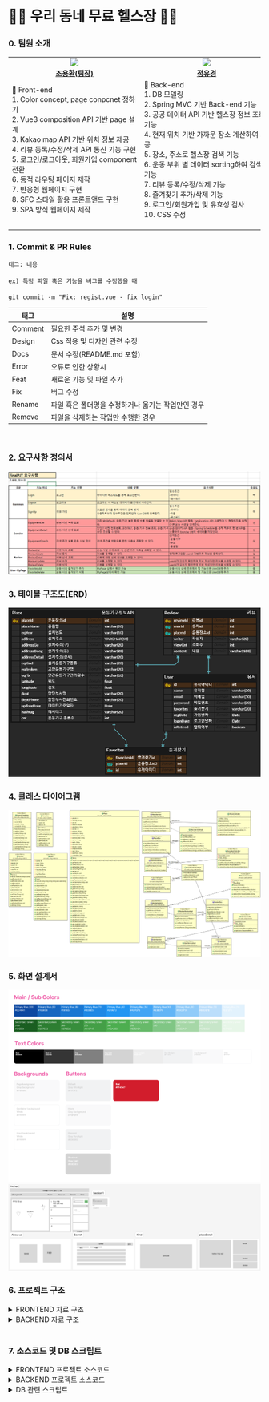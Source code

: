 # 🏋️‍♂️ 우리 동네 무료 헬스장 🏋️‍♀️

### 0. 팀원 소개
<table align="center">
    <tr align="center">
        <td style="min-width: 250px;">
            <a href="https://github.com/yhc-key">
              <img src="https://avatars.githubusercontent.com/u/139313175?v=4" width="100">
              <br />
              <b>조용환(팀장)</b>
            </a> 
        </td>
        <td style="min-width: 250px;">
            <a href="https://github.com/yukyung-chung">
              <img src="https://avatars.githubusercontent.com/u/83561356?v=4" width="100">
              <br />
              <b>정유경</b>
            </a>
        </td>
    </tr>
    <tr align="left">
        <td>
        🥨 Front-end<br> 
        1. Color concept, page conpcnet 정하기<br>
	2. Vue3 composition API 기반 page 설계<br>
	3. Kakao map API 기반 위치 정보 제공<br>
	4. 리뷰 등록/수정/삭제 API 통신 기능 구현<br>
	5. 로그인/로그아웃, 회원가입 component 전환<br>
	6. 동적 라우팅 페이지 제작<br>
	7. 반응형 웹페이지 구현<br>
	8. SFC 스타일 활용 프론트앤드 구현<br>
	9. SPA 방식 웹페이지 제작 <br>
        <br/>
        </td>
        <td>
        🍒 Back-end<br>
        1. DB 모델링<br>
	2. Spring MVC 기반 Back-end 기능<br>
	3. 공공 데이터 API 기반 헬스장 정보 조회 기능<br>
	4. 현재 위치 기반 가까운 장소 계산하여 제공<br>
	5. 장소, 주소로 헬스장 검색 기능<br>
	6. 운동 부위 별 데이터 sorting하여 검색 기능<br>
	7. 리뷰 등록/수정/삭제 기능<br>
	8. 즐겨찾기 추가/삭제 기능<br>
	9. 로그인/회원가입 및 유효성 검사<br>
	10. CSS 수정<br>
        <br/>
        </td>
    </tr>
</table>

### 1. Commit & PR Rules
```
태그: 내용

ex) 특정 파일 혹은 기능을 버그를 수정했을 때

git commit -m "Fix: regist.vue - fix login"
```


| 태그 |	설명 |
|----------|--------------|
| Comment | 필요한 주석 추가 및 변경 |
| Design | Css 적용 및 디자인 관련 수정 |
| Docs | 문서 수정(README.md 포함) |
| Error | 오류로 인한 상황시 |
| Feat | 새로운 기능 및 파일 추가 |
| Fix | 버그 수정 |
| Rename | 파일 혹은 폴더명을 수정하거나 옮기는 작업만인 경우 |
| Remove | 파일을 삭제하는 작업만 수행한 경우 |

<br/>

### 2. 요구사항 정의서
![요구사항 명세서](assets/요구사항명세서.png "요구사항 명세서")


### 3. 테이블 구조도(ERD)
![ERD](assets/ERD.png "ERD")

### 4. 클래스 다이어그램
![클래스 다이어그램](assets/ClassDiagram.png "클래스 다이어그램")

### 5. 화면 설계서<br />

![화면 정의서_color](assets/figma_color_concept.png "화면 정의서 색깔")
![화면 정의서_page](assets/figma_page_concept.png "화면 정의서 page")

### 6. 프로젝트 구조<br />

<details>
<summary>FRONTEND 자료 구조</summary>
<br/>
📦vue-final-pjt <br>
 ┣ 📂.vscode <br>
 ┃ ┗ 📜extensions.json <br>
 ┣ 📂public <br>
 ┣ 📂src <br>
 ┃ ┣ 📂assets <br>
 ┃ ┃ ┣ 📂fit <br>
 ┃ ┃ ┃ ┣ 📜arm.png <br>
 ┃ ┃ ┃ ┣ 📜back.png <br>
 ┃ ┃ ┃ ┣ 📜belly.png <br>
 ┃ ┃ ┃ ┣ 📜body.png <br>
 ┃ ┃ ┃ ┣ 📜cardio.png <br>
 ┃ ┃ ┃ ┣ 📜chest.png <br>
 ┃ ┃ ┃ ┣ 📜endurance.png <br>
 ┃ ┃ ┃ ┣ 📜flexibility.png <br>
 ┃ ┃ ┃ ┣ 📜leg.png <br>
 ┃ ┃ ┃ ┣ 📜shoulder.png <br>
 ┃ ┃ ┃ ┣ 📜stretching.png <br>
 ┃ ┃ ┃ ┣ 📜upperBody.png <br>
 ┃ ┃ ┃ ┣ 📜waist.png <br>
 ┃ ┃ ┃ ┗ 📜weight.png <br>
 ┃ ┃ ┣ 📂복부 <br>
 ┃ ┃ ┃ ┣ 📜롤링웨이브.jpg <br>
 ┃ ┃ ┃ ┣ 📜롤스트레칭.jpg <br>
 ┃ ┃ ┃ ┣ 📜바디싣업.jpg <br>
 ┃ ┃ ┃ ┣ 📜옆파도타기.jpg <br>
 ┃ ┃ ┃ ┣ 📜윗몸일으키기.jpg <br>
 ┃ ┃ ┃ ┣ 📜트위스트.jpg <br>
 ┃ ┃ ┃ ┣ 📜허리돌리기.jpg <br>
 ┃ ┃ ┃ ┣ 📜허리등안마기.jpg <br>
 ┃ ┃ ┃ ┗ 📜허리스트레칭.jpg <br>
 ┃ ┃ ┣ 📂상체 <br>
 ┃ ┃ ┃ ┣ 📜바웨이트.jpg <br>
 ┃ ┃ ┃ ┣ 📜상체근육풀기.jpg <br>
 ┃ ┃ ┃ ┣ 📜어깨근육풀기.jpg <br>
 ┃ ┃ ┃ ┣ 📜역기내리기.jpg <br>
 ┃ ┃ ┃ ┣ 📜역기올리기.jpg <br>
 ┃ ┃ ┃ ┣ 📜터닝암.jpg <br>
 ┃ ┃ ┃ ┣ 📜트윈터닝암.jpg <br>
 ┃ ┃ ┃ ┣ 📜팔어깨근육풀기.jpg <br>
 ┃ ┃ ┃ ┣ 📜풀웨이트.jpg <br>
 ┃ ┃ ┃ ┗ 📜핸드웨이트.jpg <br>
 ┃ ┃ ┣ 📂하체 <br>
 ┃ ┃ ┃ ┣ 📜다리뻗기.jpg <br>
 ┃ ┃ ┃ ┣ 📜레그스트레칭.jpg <br>
 ┃ ┃ ┃ ┣ 📜레그프레스.jpg <br>
 ┃ ┃ ┃ ┣ 📜워킹싸이클론.jpg <br>
 ┃ ┃ ┃ ┣ 📜크로스워킹.jpg <br>
 ┃ ┃ ┃ ┗ 📜하늘걷기.jpg <br>
 ┃ ┃ ┣ 📜logo.png <br>
 ┃ ┃ ┣ 📜running.jpg <br>
 ┃ ┃ ┣ 📜walking.mp4 <br>
 ┃ ┃ ┣ 📜yhC.png <br>
 ┃ ┃ ┗ 📜ykC.png <br>
 ┃ ┣ 📂components <br>
 ┃ ┃ ┣ 📂common <br>
 ┃ ┃ ┃ ┣ 📜TheFavList.vue <br>
 ┃ ┃ ┃ ┣ 📜TheFooter.vue <br>
 ┃ ┃ ┃ ┣ 📜TheHeaderNav.vue <br>
 ┃ ┃ ┃ ┣ 📜TheKindCarousel.vue <br>
 ┃ ┃ ┃ ┣ 📜TheLecList.vue <br>
 ┃ ┃ ┃ ┣ 📜TheLoginForm.vue <br>
 ┃ ┃ ┃ ┣ 📜TheMastHead.vue <br>
 ┃ ┃ ┃ ┗ 📜TheSigninForm.vue <br>
 ┃ ┃ ┣ 📂review <br>
 ┃ ┃ ┃ ┣ 📜ReviewAddView.vue <br>
 ┃ ┃ ┃ ┣ 📜ReviewEditView.vue <br>
 ┃ ┃ ┃ ┗ 📜TheReviewList.vue <br>
 ┃ ┃ ┗ 📂search <br>
 ┃ ┃ ┃ ┣ 📜SearchFit.vue <br>
 ┃ ┃ ┃ ┗ 📜SearchPlace.vue <br>
 ┃ ┣ 📂router <br>
 ┃ ┃ ┗ 📜index.js <br>
 ┃ ┣ 📂stores <br>
 ┃ ┃ ┣ 📜place.js <br>
 ┃ ┃ ┗ 📜user.js <br>
 ┃ ┣ 📂views <br>
 ┃ ┃ ┣ 📜AboutView.vue <br>
 ┃ ┃ ┣ 📜HomeView.vue <br>
 ┃ ┃ ┣ 📜KindView.vue <br>
 ┃ ┃ ┣ 📜PlaceDetailView.vue <br>
 ┃ ┃ ┣ 📜SearchView.vue <br>
 ┃ ┃ ┗ 📜TheSignupView.vue <br>
 ┃ ┣ 📜App.vue <br>
 ┃ ┗ 📜main.js <br>
 ┣ 📜.env <br>
 ┣ 📜.gitignore <br>
 ┣ 📜index.html <br>
 ┣ 📜package-lock.json <br>
 ┣ 📜package.json <br>
 ┗ 📜vite.config.js <br>
</details>


<details>
<summary>BACKEND 자료 구조</summary>
<br />
📦spring-final-pjt<br />
 ┣ 📂src<br />
 ┃ ┣ 📂main<br />
 ┃ ┃ ┣ 📂java<br />
 ┃ ┃ ┃ ┗ 📂com<br />
 ┃ ┃ ┃ ┃ ┗ 📂ssafy<br />
 ┃ ┃ ┃ ┃ ┃ ┗ 📂udong<br />
 ┃ ┃ ┃ ┃ ┃ ┃ ┣ 📂config<br />
 ┃ ┃ ┃ ┃ ┃ ┃ ┃ ┣ 📜DBConfig.java<br />
 ┃ ┃ ┃ ┃ ┃ ┃ ┃ ┣ 📜SwaggerConfig.java<br />
 ┃ ┃ ┃ ┃ ┃ ┃ ┃ ┗ 📜WebConfig.java<br />
 ┃ ┃ ┃ ┃ ┃ ┃ ┣ 📂controller<br />
 ┃ ┃ ┃ ┃ ┃ ┃ ┃ ┣ 📜FavoritesController.java<br />
 ┃ ┃ ┃ ┃ ┃ ┃ ┃ ┣ 📜PlaceController.java<br />
 ┃ ┃ ┃ ┃ ┃ ┃ ┃ ┣ 📜ReviewController.java<br />
 ┃ ┃ ┃ ┃ ┃ ┃ ┃ ┗ 📜UserController.java<br />
 ┃ ┃ ┃ ┃ ┃ ┃ ┣ 📂model<br />
 ┃ ┃ ┃ ┃ ┃ ┃ ┃ ┣ 📂dao<br />
 ┃ ┃ ┃ ┃ ┃ ┃ ┃ ┃ ┣ 📜FavoritesDao.java<br />
 ┃ ┃ ┃ ┃ ┃ ┃ ┃ ┃ ┣ 📜PlaceDao.java<br />
 ┃ ┃ ┃ ┃ ┃ ┃ ┃ ┃ ┣ 📜ReviewDao.java<br />
 ┃ ┃ ┃ ┃ ┃ ┃ ┃ ┃ ┗ 📜UserDao.java<br />
 ┃ ┃ ┃ ┃ ┃ ┃ ┃ ┣ 📂dto<br />
 ┃ ┃ ┃ ┃ ┃ ┃ ┃ ┃ ┣ 📜Favorites.java<br />
 ┃ ┃ ┃ ┃ ┃ ┃ ┃ ┃ ┣ 📜Place.java<br />
 ┃ ┃ ┃ ┃ ┃ ┃ ┃ ┃ ┣ 📜Review.java<br />
 ┃ ┃ ┃ ┃ ┃ ┃ ┃ ┃ ┣ 📜SearchCondition.java<br />
 ┃ ┃ ┃ ┃ ┃ ┃ ┃ ┃ ┗ 📜User.java<br />
 ┃ ┃ ┃ ┃ ┃ ┃ ┃ ┗ 📂service<br />
 ┃ ┃ ┃ ┃ ┃ ┃ ┃ ┃ ┣ 📜FavoritesService.java<br />
 ┃ ┃ ┃ ┃ ┃ ┃ ┃ ┃ ┣ 📜FavoritesServiceImpl.java<br />
 ┃ ┃ ┃ ┃ ┃ ┃ ┃ ┃ ┣ 📜PlaceService.java<br />
 ┃ ┃ ┃ ┃ ┃ ┃ ┃ ┃ ┣ 📜PlaceServiceImpl.java<br />
 ┃ ┃ ┃ ┃ ┃ ┃ ┃ ┃ ┣ 📜ReviewService.java<br />
 ┃ ┃ ┃ ┃ ┃ ┃ ┃ ┃ ┣ 📜ReviewServiceImpl.java<br />
 ┃ ┃ ┃ ┃ ┃ ┃ ┃ ┃ ┣ 📜UserService.java<br />
 ┃ ┃ ┃ ┃ ┃ ┃ ┃ ┃ ┗ 📜UserServiceImpl.java<br />
 ┃ ┃ ┃ ┃ ┃ ┃ ┗ 📜UdongHealthApplication.java<br />
 ┃ ┃ ┗ 📂resources<br />
 ┃ ┃ ┃ ┣ 📂mappers<br />
 ┃ ┃ ┃ ┃ ┣ 📜favoritesMapper.xml<br />
 ┃ ┃ ┃ ┃ ┣ 📜placeMapper.xml<br />
 ┃ ┃ ┃ ┃ ┣ 📜reviewMapper.xml<br />
 ┃ ┃ ┃ ┃ ┗ 📜userMapper.xml<br />
 ┃ ┃ ┃ ┣ 📜application.properties<br />
 ┃ ┃ ┃ ┗ 📜sql.sql<br />
 ┃ ┗ 📂test<br />
 ┃ ┃ ┗ 📂java<br />
 ┃ ┃ ┃ ┗ 📂com<br />
 ┃ ┃ ┃ ┃ ┗ 📂ssafy<br />
 ┃ ┃ ┃ ┃ ┃ ┗ 📂udong<br />
 ┃ ┃ ┃ ┃ ┃ ┃ ┗ 📜UdongHealthApplicationTests.java<br />
 ┣ 📂target<br />
 ┃ ┣ 📂classes<br />
 ┃ ┃ ┣ 📂com<br />
 ┃ ┃ ┃ ┗ 📂ssafy<br />
 ┃ ┃ ┃ ┃ ┗ 📂udong<br />
 ┃ ┃ ┃ ┃ ┃ ┣ 📂config<br />
 ┃ ┃ ┃ ┃ ┃ ┃ ┣ 📜DBConfig.class<br />
 ┃ ┃ ┃ ┃ ┃ ┃ ┣ 📜SwaggerConfig.class<br />
 ┃ ┃ ┃ ┃ ┃ ┃ ┗ 📜WebConfig.class<br />
 ┃ ┃ ┃ ┃ ┃ ┣ 📂controller<br />
 ┃ ┃ ┃ ┃ ┃ ┃ ┣ 📜FavoritesController.class<br />
 ┃ ┃ ┃ ┃ ┃ ┃ ┣ 📜PlaceController.class<br />
 ┃ ┃ ┃ ┃ ┃ ┃ ┣ 📜ReviewController.class<br />
 ┃ ┃ ┃ ┃ ┃ ┃ ┗ 📜UserController.class<br />
 ┃ ┃ ┃ ┃ ┃ ┣ 📂model<br />
 ┃ ┃ ┃ ┃ ┃ ┃ ┣ 📂dao<br />
 ┃ ┃ ┃ ┃ ┃ ┃ ┃ ┣ 📜FavoritesDao.class<br />
 ┃ ┃ ┃ ┃ ┃ ┃ ┃ ┣ 📜PlaceDao.class<br />
 ┃ ┃ ┃ ┃ ┃ ┃ ┃ ┣ 📜ReviewDao.class<br />
 ┃ ┃ ┃ ┃ ┃ ┃ ┃ ┗ 📜UserDao.class<br />
 ┃ ┃ ┃ ┃ ┃ ┃ ┣ 📂dto<br />
 ┃ ┃ ┃ ┃ ┃ ┃ ┃ ┣ 📜Favorites.class<br />
 ┃ ┃ ┃ ┃ ┃ ┃ ┃ ┣ 📜Place.class<br />
 ┃ ┃ ┃ ┃ ┃ ┃ ┃ ┣ 📜Review.class<br />
 ┃ ┃ ┃ ┃ ┃ ┃ ┃ ┣ 📜SearchCondition.class<br />
 ┃ ┃ ┃ ┃ ┃ ┃ ┃ ┗ 📜User.class<br />
 ┃ ┃ ┃ ┃ ┃ ┃ ┗ 📂service<br />
 ┃ ┃ ┃ ┃ ┃ ┃ ┃ ┣ 📜FavoritesService.class<br />
 ┃ ┃ ┃ ┃ ┃ ┃ ┃ ┣ 📜FavoritesServiceImpl.class<br />
 ┃ ┃ ┃ ┃ ┃ ┃ ┃ ┣ 📜PlaceService.class<br />
 ┃ ┃ ┃ ┃ ┃ ┃ ┃ ┣ 📜PlaceServiceImpl$1.class<br />
 ┃ ┃ ┃ ┃ ┃ ┃ ┃ ┣ 📜PlaceServiceImpl.class<br />
 ┃ ┃ ┃ ┃ ┃ ┃ ┃ ┣ 📜ReviewService.class<br />
 ┃ ┃ ┃ ┃ ┃ ┃ ┃ ┣ 📜ReviewServiceImpl.class<br />
 ┃ ┃ ┃ ┃ ┃ ┃ ┃ ┣ 📜UserService.class<br />
 ┃ ┃ ┃ ┃ ┃ ┃ ┃ ┗ 📜UserServiceImpl.class<br />
 ┃ ┃ ┃ ┃ ┃ ┗ 📜UdongHealthApplication.class<br />
 ┃ ┃ ┣ 📂mappers<br />
 ┃ ┃ ┃ ┣ 📜favoritesMapper.xml<br />
 ┃ ┃ ┃ ┣ 📜placeMapper.xml<br />
 ┃ ┃ ┃ ┣ 📜reviewMapper.xml<br />
 ┃ ┃ ┃ ┗ 📜userMapper.xml<br />
 ┃ ┃ ┣ 📂META-INF<br />
 ┃ ┃ ┃ ┣ 📂maven<br />
 ┃ ┃ ┃ ┃ ┗ 📂com.ssafy<br />
 ┃ ┃ ┃ ┃ ┃ ┗ 📂UdongHealth<br />
 ┃ ┃ ┃ ┃ ┃ ┃ ┣ 📜pom.properties<br />
 ┃ ┃ ┃ ┃ ┃ ┃ ┗ 📜pom.xml<br />
 ┃ ┃ ┃ ┗ 📜MANIFEST.MF<br />
 ┃ ┃ ┣ 📜application.properties<br />
 ┃ ┃ ┗ 📜sql.sql<br />
 ┃ ┗ 📂test-classes<br />
 ┃ ┃ ┗ 📂com<br />
 ┃ ┃ ┃ ┗ 📂ssafy<br />
 ┃ ┃ ┃ ┃ ┗ 📂udong<br />
 ┃ ┃ ┃ ┃ ┃ ┗ 📜UdongHealthApplicationTests.class<br />
 ┣ 📜.classpath<br />
 ┣ 📜.gitignore<br />
 ┣ 📜.project<br />
 ┣ 📜mvnw<br />
 ┣ 📜mvnw.cmd<br />
 ┗ 📜pom.xml<br />
<br />
## 접은 제목<br />
접은 내용<br />
</details><br />


### 7. 소스코드 및 DB 스크립트

<details>
<summary>FRONTEND 프로젝트 소스코드</summary>
<br />

📘 SearchView
```
<template>
    <div class="d-flex flex-wrap">
        <div class="border border-2 rounded p-2 m-1 hover-effect" v-for="(image, index) in images" @click.stop.prevent="handleImageClick(index)">
            <img :key="image.alt" :src="image.src" width="58" :alt="image.alt"  />
            <p class="text-center my-1">{{ image.alt }}</p>
        </div>
        
    </div>
</template>

<script setup>
import { ref } from 'vue';
import { usePlaceStore} from '../../stores/place'
import axios from 'axios';

const placeStore = usePlaceStore();

const handleImageClick = async(index) => {
    placeStore.fitSearchTF = true;
    const URL = import.meta.env.VITE_APP_API_PLACE_URL + `/search/${images[index].alt}`
    const response = await axios.get(URL);
    placeStore.fitSearchName = images[index].alt;
    placeStore.searchPlaces.value = response.data;
    placeStore.searchPlaces.value.forEach(item => {
    if (item.설치운동기구종류 && item.설치운동기구종류.length > 20) {
        // 만약 kind 속성의 길이가 20을 초과하면 20자로 자름
        item.설치운동기구종류 = item.설치운동기구종류.slice(0, 22) + "...";
    }
});
}

const images = [{
    src : "../src/assets/fit/body.png",
    alt : "온몸"
}, {
    src : "../src/assets/fit/upperBody.png",
    alt : "상체"
}, {
    src : "../src/assets/fit/waist.png",
    alt : "허리"
}, {
    src : "../src/assets/fit/chest.png",
    alt : "가슴" 
},{
    src : "../src/assets/fit/belly.png",
    alt : "배"
}, {
    src : "../src/assets/fit/shoulder.png",
    alt : "어깨"
}, {
    src : "../src/assets/fit/back.png",
    alt : "등"
}, {
    src : "../src/assets/fit/arm.png",
    alt : "팔"
}, {
    src : "../src/assets/fit/leg.png",
    alt : "하체"
}, {
    src : "../src/assets/fit/endurance.png",
    alt : "지구력"
}, {
    src : "../src/assets/fit/weight.png",
    alt : "웨이트"
}, {
    src : "../src/assets/fit/cardio.png",
    alt : "유산소"
}, {
    src : "../src/assets/fit/stretching.png",
    alt : "스트레칭"
}, {
    src : "../src/assets/fit/flexibility.png",
    alt : "유연성"
}]



</script>

<style scoped>

.hover-effect:hover {
  /* 원하는 스타일을 추가하세요 */
  background-color: #E2F2FD;
  cursor: pointer;
}
p{
    font-family: 'Pretendard-Regular';
    font-weight: 600;
}
</style>
```

📘 SearchFit
```
<template>
    <div class="d-flex flex-wrap">
        <div class="border border-2 rounded p-2 m-1 hover-effect" v-for="(image, index) in images" @click.stop.prevent="handleImageClick(index)">
            <img :key="image.alt" :src="image.src" width="58" :alt="image.alt"  />
            <p class="text-center my-1">{{ image.alt }}</p>
        </div>
        
    </div>
</template>

<script setup>
import { ref } from 'vue';
import { usePlaceStore} from '../../stores/place'
import axios from 'axios';

const placeStore = usePlaceStore();

//이미지 클릭시 이미지에 해당하는 키워드로 api 통신 후 결과값 SearchView를 통해 출력
const handleImageClick = async(index) => {
    placeStore.fitSearchTF = true;
    const URL = import.meta.env.VITE_APP_API_PLACE_URL + `/search/${images[index].alt}`
    const response = await axios.get(URL);
    placeStore.fitSearchName = images[index].alt;
    placeStore.searchPlaces.value = response.data;
    placeStore.searchPlaces.value.forEach(item => {
    if (item.설치운동기구종류 && item.설치운동기구종류.length > 20) {
        // 만약 kind 속성의 길이가 20을 초과하면 20자로 자름
        item.설치운동기구종류 = item.설치운동기구종류.slice(0, 22) + "...";
    }
});
}

const images = [{
    src : "../src/assets/fit/body.png",
    alt : "온몸"
}, {
    src : "../src/assets/fit/upperBody.png",
    alt : "상체"
}, {
    src : "../src/assets/fit/waist.png",
    alt : "허리"
}, {
    src : "../src/assets/fit/chest.png",
    alt : "가슴" 
},{
    src : "../src/assets/fit/belly.png",
    alt : "배"
}, {
    src : "../src/assets/fit/shoulder.png",
    alt : "어깨"
}, {
    src : "../src/assets/fit/back.png",
    alt : "등"
}, {
    src : "../src/assets/fit/arm.png",
    alt : "팔"
}, {
    src : "../src/assets/fit/leg.png",
    alt : "하체"
}, {
    src : "../src/assets/fit/endurance.png",
    alt : "지구력"
}, {
    src : "../src/assets/fit/weight.png",
    alt : "웨이트"
}, {
    src : "../src/assets/fit/cardio.png",
    alt : "유산소"
}, {
    src : "../src/assets/fit/stretching.png",
    alt : "스트레칭"
}, {
    src : "../src/assets/fit/flexibility.png",
    alt : "유연성"
}]



</script>

<style scoped>

.hover-effect:hover {
  /* 원하는 스타일을 추가하세요 */
  background-color: #E2F2FD;
  cursor: pointer;
}
p{
    font-family: 'Pretendard-Regular';
    font-weight: 600;
}
</style>
```

📘 TheReviewList
```
<template>
    <div>
        <table class="table" border="1">
            <thead>
                <tr>
                    <th>작성자</th>
                    <th>내용</th>
                    <th>조회수</th>
                    <th></th>
                    <th></th>
                </tr>
            </thead>
            <tbody class="table-group-divider">
                <tr v-for="review in reviews" :key="review.reviewId">
                    <td>{{ review.writer }}</td>
                    <td>{{ review.content }}</td>
                    <td>{{ review.viewCnt }}</td>

                    <td><button class="btn btn-success" @click="goReviewEdit(review)" :reviewId="review.reviewId">수정</button></td>
                    <td><button class="btn btn-danger" @click="goReviewDelete(review)" :reviewId="review.reviewId">삭제</button></td>
                </tr>
            </tbody>
        </table>
    </div>
</template>

<script setup>
import axios from 'axios';
import { ref, onMounted, watch } from 'vue';
import { useRoute, useRouter } from 'vue-router';
import { usePlaceStore } from '../../stores/place';
import { useUserStore } from '../../stores/user';

const route = useRoute();
const router = useRouter();
const reviews = ref([]);
const userStore = useUserStore();
const placeStore = usePlaceStore();

//review 추가, 유효성 검사
const goReviewEdit = (review) => {
    if (userStore.loginTF === false) {
        alert("로그인을 먼저 해주세요")
        return router.push("/")

    } else if(review.userId !== JSON.parse(sessionStorage.getItem("user")).userId) {
        alert("본인이 작성한 리뷰만 수정 가능합니다.")
        return router.push("/")
    } 
    else {
        
        return router.push({ name: 'reviewEdit', params: { reviewId: review.reviewId, content : review.content } });
    }
}   

//리뷰삭제, 해당 아이디만 삭제할 수 있도록 미리 체크 후 api 통신
const goReviewDelete = async (review) => {
    if (review.userId === JSON.parse(sessionStorage.getItem("user")).userId) {
        try {
            let URL = import.meta.env.VITE_APP_API_REVIEW_URL + "/" + placeStore.reviewPlaceId + "/" + review.reviewId
            let response = await axios.delete(URL);
            URL = import.meta.env.VITE_APP_API_REVIEW_URL + "/" + route.params.placeId
            response = await axios.get(URL);
            reviews.value = response.data;
            alert("삭제 완료되었습니다.")
        } catch (error) {
            console.log(error);
        }
    } else {
        alert("본인이 작성한 리뷰만 삭제 가능합니다.")
    }
}

//placeDetail 접근 시 해당파일 리뷰 가져오기
onMounted(async () => {
    let URL = import.meta.env.VITE_APP_API_REVIEW_URL + "/" + route.params.placeId
    const response = await axios.get(URL);
    reviews.value = response.data;
})
//placeDetail/:id -> placeDetail/:id로 이동할 때 렌더링안되는 문제 해결용
watch(()=> route.params.placeId, async(newParam, oldParam) => {
    let URL = import.meta.env.VITE_APP_API_REVIEW_URL + "/" + route.params.placeId
    const response = await axios.get(URL);
    reviews.value = response.data;
})

</script>

<style scoped>
.btn-success {
    background-color : #2D7E32;
    border-color : #2D7E32;
}
</style>
```

</details>

<details>
<summary>BACKEND 프로젝트 소스코드</summary>
<br />
📗 SearchByHashtag

    // 해시태그로 검색 기능
    @Override
    public List<Place> SearchByHashtag(String hashtag) {
    // 장소 전체 불러오기
    List<Place> placeList = placeDao.getPlaces();
        // 필터링된 장소 저장할 리스트
        List<Place> filteredList = new ArrayList<>();

        if (hashtag.equals("온몸")) {
            filteredList = findFitPartPlaces(new String[] { ".*몸.*", ".*바디.*" }, placeList);
        } else if (hashtag.equals("상체")) {
            filteredList = findFitPartPlaces(new String[] { ".*상체.*"}, placeList);
        } else if (hashtag.equals("허리")) {
            filteredList = findFitPartPlaces(new String[] { ".*허리.*", ".*옆.*" }, placeList);
        }else if (hashtag.equals("가슴")) {
            filteredList = findFitPartPlaces(new String[] { ".*가슴.*", ".*바스트.*" }, placeList);
        }else if (hashtag.equals("배")) {
            filteredList = findFitPartPlaces(new String[] { ".*뱃살.*", ".*배.*",".*복근.*" }, placeList);
        }else if (hashtag.equals("어깨")) {
            filteredList = findFitPartPlaces(new String[] { ".*어깨.*", ".*숄더.*" }, placeList);
        }else if (hashtag.equals("등")) {
            filteredList = findFitPartPlaces(new String[] { ".*등.*" }, placeList);
        }else if (hashtag.equals("팔")) {
            filteredList = findFitPartPlaces(new String[] { ".*팔.*", ".*암.*" }, placeList);
        }else if (hashtag.equals("하체")) {
            filteredList = findFitPartPlaces(new String[] { ".*다리.*", ".*레그.*",".*하체.*",".*발.*" }, placeList);
        } else if (hashtag.equals("지구력")) {
            filteredList = findFitPartPlaces(new String[] { ".*봉.*", ".*턱걸이.*", ".*매달리기.*", ".*노젓기.*" }, placeList);
        } else if (hashtag.equals("웨이트")) {
            filteredList = findFitPartPlaces(new String[] { ".*웨이트.*", ".*역기.*",".*당기기.*",".*프레스.*" }, placeList);
        } else if (hashtag.equals("유산소")) {
            filteredList = findFitPartPlaces(new String[] { ".*달리기.*", ".*런닝.*", ".*마라톤.*",".*조깅.*",".*유산소.*",".*걷기.*",".*워킹.*",".*워크.*",".*워커.*",".*스탭.*",".*사이클.*",".*싸이클.*",".*자전거.*" }, placeList);
        } else if (hashtag.equals("스트레칭")) {
            filteredList = findFitPartPlaces(new String[] { ".*지압.*", ".*안마.*",".*마사지.*",".*풀기.*",".*스트레칭.*" }, placeList);
        } else if (hashtag.equals("유연성")) {
            filteredList = findFitPartPlaces(new String[] { ".*유연성.*", ".*돌리기.*",".*트위스트.*",".*스윙.*",".*롤링.*" }, placeList);
        }
        return filteredList;
    }


📗 findFitPartPlaces

    //해시태그에 해당하는 값 찾는 메서드
    public List<Place> findFitPartPlaces(String[] patterns, List<Place> placeList) {
        //필터링 된 데이터 저장할 리스트
        List<Place> filteredList = new ArrayList<>();
        Map<Integer, List<String>> placeMap = new HashMap<>();

        for (Place p : placeList) {
            if (p.getEqKind() == null) {
                continue;
            }
            String[] strList = p.getEqKind().split(",");
            List<String> matchedEqKinds = new ArrayList<>();

            //자바에서 제공하는 Pattern, Matcher 클래스 이용
            for (String s : strList) {
                for (String pattern : patterns) {
                    Pattern regex = Pattern.compile(pattern);
                    Matcher matcher = regex.matcher(s);
                    if (matcher.find()) {
                        matchedEqKinds.add(s);
                    }
                }
            }

            // 해당하는 값을 찾았다면 map에 저장
            if (!matchedEqKinds.isEmpty()) {
                int placeId = p.getPlaceId();
                if (placeMap.containsKey(placeId)) {
                    placeMap.get(placeId).addAll(matchedEqKinds);
                } else {
                    placeMap.put(placeId, new ArrayList<>(matchedEqKinds));
                }
            }
        }
        //Map 순회
        for (Map.Entry<Integer, List<String>> entry : placeMap.entrySet()) {
            int placeId = entry.getKey();
            List<String> eqKinds = entry.getValue();

            Place tmp = new Place();
            tmp.setPlaceId(placeId);
            tmp.setAddressGu(placeDao.getPlaceById(placeId).getAddressGu());
            tmp.setAddressDong(placeDao.getPlaceById(placeId).getAddressDong());
            tmp.setPlaceName(placeDao.getPlaceById(placeId).getPlaceName());
            tmp.setCnt(eqKinds.size());

            // EqKinds를 하나의 문자열로 만들어 Place에 설정
            String eqKindsCombined = String.join(",", eqKinds);
            tmp.setEqKind(eqKindsCombined);

            filteredList.add(tmp);
        }
        
        // filteredList를 cnt가 큰 순서대로 정렬
        Collections.sort(filteredList, new Comparator<Place>() {
            @Override
            public int compare(Place place1, Place place2) {
                return Integer.compare(place2.getCnt(), place1.getCnt());
            }
        });

        // 정렬된 filteredList 반환        
        return filteredList;

    } // findFitPartList

    //API 호출하여 DB에 저장하는 메서드
    private List<Place> callOpenApi() throws IOException {
        int page = 1; //현재 페이지 수
        int perPage = 161; //한 페이지 당 보여줄 데이터

        StringBuilder urlBuilder = new StringBuilder("https://api.odcloud.kr/api/15037929/v1/uddi:4302b579-6efd-4c38-9c39-bd04bc752435");
        urlBuilder.append("?page=" + page);
        urlBuilder.append("&perPage=" + perPage);
        urlBuilder.append("&serviceKey="+APIKey);

        URL url = new URL(urlBuilder.toString());

        HttpURLConnection conn = (HttpURLConnection) url.openConnection();
        conn.setRequestMethod("GET");
        conn.setRequestProperty("Content-type", "application/json");
            
        int responseCode = conn.getResponseCode();
        if (responseCode == HttpURLConnection.HTTP_OK) {
            BufferedReader in = new BufferedReader(new InputStreamReader(conn.getInputStream()));
            StringBuilder responseBody = new StringBuilder();
            String inputLine;
            while ((inputLine = in.readLine()) != null) {
                responseBody.append(inputLine);
            }
            in.close();
            
            ObjectMapper objectMapper = new ObjectMapper();
            JsonNode rootNode = objectMapper.readTree(responseBody.toString());
            JsonNode dataArray = rootNode.get("data");

            List<Place> places = new ArrayList<Place>();
            if (dataArray.isArray()) {
                for (JsonNode node : dataArray) {
                    Place place = objectMapper.treeToValue(node, Place.class);
                    places.add(place);
                    placeService.insertPlace(place); //데이터 DB에 저장
                }
            }
            return places;
        }else {
            throw new IOException();
        }
    }

    //장소 목록 전체 조회
    @GetMapping("/place")
    public ResponseEntity<?> getListFromApi() throws IOException {
        //DB에서 기존 데이터 불러오기
        List<Place> existingPlaces = placeService.getPlaces();
        //DB에 저장된 기존 데이터가 없다면 API 호출로 받아오기
        if(existingPlaces.isEmpty()) {
            existingPlaces = callOpenApi();
        }
        Set<String> set = new HashSet<>();
        
        for (Place p : existingPlaces) {
            String str = p.getEqKind();
            if(str != null) {
                String[] strArr = str.split(",");
                for (String tmpStr : strArr) {
                    set.add(tmpStr.trim().split(" ")[0]);
                }
            }
        }
        return new ResponseEntity<>(existingPlaces, HttpStatus.OK);
    }

</details>

<details>
<summary>DB 관련 스크립트</summary>
<br />

``` 
DROP DATABASE IF EXISTS udong_health;
CREATE DATABASE udong_health DEFAULT CHARACTER SET utf8mb4;

USE udong_health;

CREATE TABLE if not exists `place` (
	place_id INT AUTO_INCREMENT,
    hashtag VARCHAR(20),
    cnt INT DEFAULT 0,
    place_name VARCHAR(20) NOT NULL,
    eq_year VARCHAR(10),
    address VARCHAR(50) NOT NULL,
	address_gu VARCHAR(20),
    address_dong VARCHAR(20),
    address_detail VARCHAR(50),
    eq_kind VARCHAR(500),
    eq_broken VARCHAR(50),
    eq_fix VARCHAR(10),
    latitude DOUBLE,
    longitude DOUBLE,
    dept VARCHAR(50),
    dept_phone VARCHAR(50),
    update_date DATE,
    PRIMARY KEY(place_id)
) ENGINE=InnoDB DEFAULT CHARACTER SET = utf8mb4;

CREATE TABLE if not exists `user` (
	user_id INT AUTO_INCREMENT,
    name VARCHAR(20) NOT NULL,
    email VARCHAR(50) UNIQUE,
    password VARCHAR(20) NOT NULL,
    favorites VARCHAR(20),
    reg_date DATETIME,
    login_date DATETIME,
    is_retired VARCHAR(1) DEFAULT 'N',
    PRIMARY KEY(user_id)
) ENGINE=InnoDB DEFAULT CHARACTER SET = utf8mb4;


CREATE TABLE if not exists `review` (
	review_id INT AUTO_INCREMENT,
    user_id INT NOT NULL,
    place_id INT NOT NULL,
    writer VARCHAR(20) NOT NULL,
    view_cnt INT default 0,
    content TEXT NOT NULL,
    PRIMARY KEY(review_id),
    FOREIGN KEY (user_id) REFERENCES `user` (user_id),
    FOREIGN KEY (place_id) REFERENCES `place` (place_id)
) ENGINE=InnoDB DEFAULT CHARACTER SET = utf8mb4;


CREATE TABLE if not exists `favorites` (
	favorites_id INT AUTO_INCREMENT,
    user_id INT NOT NULL,
    place_id INT NOT NULL,
    PRIMARY KEY(favorites_id),
	FOREIGN KEY (user_id) REFERENCES `user` (user_id),
    FOREIGN KEY (place_id) REFERENCES `place` (place_id)
) ENGINE=InnoDB DEFAULT CHARACTER SET = utf8mb4;


SELECT *
FROM place
ORDER BY (6371
		*ACOS(COS(RADIANS(37.5013068))
    	*COS(RADIANS(latitude))
        *COS(radians(longitude)-RADIANS(127.0396597))
        +SIN(RADIANS(37.5013068))*SIN(RADIANS(latitude))))
LIMIT 4;


INSERT INTO user(name, email, password, favorites, reg_date)
VALUES('정유경','ssafy1@gmail.com','1234',null,now()),
('조용환','ssafy2@gmail.com','1234',null,now());

INSERT INTO review(user_id, place_id, writer, content)
VALUES(1,1,'정유경','여기 완전 추천이에용'),
(2,1,'조용환','운동하기 아주 좋네요');

commit;

SELECT * FROM place;
SELECT * FROM user;
SELECT * FROM review;
SELECT * FROM favorites;
```
</details>

